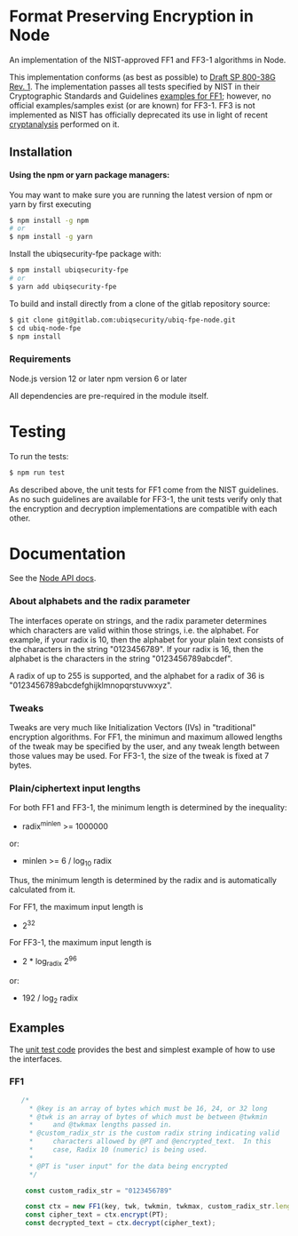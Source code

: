 # Format Preserving Encryption in Node

An implementation of the NIST-approved FF1 and FF3-1 algorithms in Node.

This implementation conforms (as best as possible) to
[Draft SP 800-38G Rev. 1][800-38g1]. The implementation passes all tests
specified by NIST in their Cryptographic Standards and Guidelines
[examples for FF1][ff1-examples]; however, no official examples/samples exist
(or are known) for FF3-1. FF3 is not implemented as NIST has officially
deprecated its use in light of recent [cryptanalysis][ff3-cryptanalysis]
performed on it.


## Installation

#### Using the npm or yarn package managers:
You may want to make sure you are running the latest version of npm or yarn by first executing
```sh
$ npm install -g npm
# or
$ npm install -g yarn
```

Install the ubiqsecurity-fpe package with:

```sh
$ npm install ubiqsecurity-fpe
# or
$ yarn add ubiqsecurity-fpe
```

To build and install directly from a clone of the gitlab repository source:

```sh
$ git clone git@gitlab.com:ubiqsecurity/ubiq-fpe-node.git
$ cd ubiq-node-fpe
$ npm install
```

### Requirements

Node.js version 12 or later
npm version 6 or later

All dependencies are pre-required in the module itself.




# Testing

To run the tests:
```sh
$ npm run test
```

As described above, the unit tests for FF1 come from the NIST guidelines. As
no such guidelines are available for FF3-1, the unit tests verify only that
the encryption and decryption implementations are compatible with each other.

# Documentation

See the [Node API docs][apidocs].




### About alphabets and the radix parameter

The interfaces operate on strings, and the radix parameter determines which
characters are valid within those strings, i.e. the alphabet. For example, if
your radix is 10, then the alphabet for your plain text consists of the
characters in the string "0123456789". If your radix is 16, then the
alphabet is the characters in the string "0123456789abcdef".

A radix of up to 255 is supported, and the alphabet for a radix of 36 is
"0123456789abcdefghijklmnopqrstuvwxyz".

### Tweaks

Tweaks are very much like Initialization Vectors (IVs) in "traditional"
encryption algorithms. For FF1, the minimun and maximum allowed lengths of
the tweak may be specified by the user, and any tweak length between those
values may be used. For FF3-1, the size of the tweak is fixed at 7 bytes.

### Plain/ciphertext input lengths

For both FF1 and FF3-1, the minimum length is determined by the inequality:
- radix<sup>minlen</sup> >= 1000000

or:
- minlen >= 6 / log<sub>10</sub> radix

Thus, the minimum length is determined by the radix and is automatically
calculated from it.

For FF1, the maximum input length is
- 2<sup>32</sup>

For FF3-1, the maximum input length is
- 2 * log<sub>radix</sub> 2<sup>96</sup>

or:
- 192 / log<sub>2</sub> radix

## Examples

The [unit test code](test) provides the best and simplest example of how to use the
interfaces.


### FF1
```javascript
   /*
     * @key is an array of bytes which must be 16, 24, or 32 long
     * @twk is an array of bytes of which must be between @twkmin
     *     and @twkmax lengths passed in. 
     * @custom_radix_str is the custom radix string indicating valid
     *     characters allowed by @PT and @encrypted_text.  In this
     *     case, Radix 10 (numeric) is being used.
     * 
     * @PT is "user input" for the data being encrypted
     */

    const custom_radix_str = "0123456789"

    const ctx = new FF1(key, twk, twkmin, twkmax, custom_radix_str.length, custom_radix_str);
    const cipher_text = ctx.encrypt(PT);
    const decrypted_text = ctx.decrypt(cipher_text);
```

[800-38g1]:https://nvlpubs.nist.gov/nistpubs/SpecialPublications/NIST.SP.800-38Gr1-draft.pdf
[ff1-examples]:https://csrc.nist.gov/CSRC/media/Projects/Cryptographic-Standards-and-Guidelines/documents/examples/FF1samples.pdf
[ff3-cryptanalysis]:https://csrc.nist.gov/News/2017/Recent-Cryptanalysis-of-FF3
[dashboard]:https://dashboard.ubiqsecurity.com
[credentials]:https://dev.ubiqsecurity.com/docs/how-to-create-api-keys
[apidocs]:https://dev.ubiqsecurity.com/docs/api

